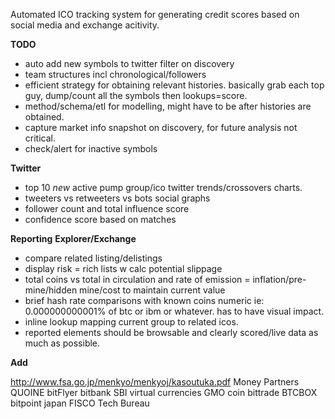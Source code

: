 Automated ICO tracking system for generating credit scores based on social media and exchange acitivity.

**TODO**

* auto add new symbols to twitter filter on discovery
* team structures incl chronological/followers
* efficient strategy for obtaining relevant histories. basically grab each top guy, dump/count all the symbols then lookups=score.
* method/schema/etl for modelling, might have to be after histories are obtained. 
* capture market info snapshot on discovery, for future analysis not critical.
* check/alert for inactive symbols

**Twitter**
* top 10 *new* active pump group/ico twitter trends/crossovers charts. 
* tweeters vs retweeters vs bots social graphs
* follower count and total influence score
* confidence score based on matches 

**Reporting**
**Explorer/Exchange**
* compare related listing/delistings
* display risk = rich lists w calc potential slippage
* total coins vs total in circulation and rate of emission = inflation/pre-mine/hidden mine/cost to maintain current value
* brief hash rate comparisons with known coins numeric ie: 0.000000000001% of btc or ibm or whatever. has to have visual impact.
* inline lookup mapping current group to related icos.
* reported elements should be browsable and clearly scored/live data as much as possible.

**Add**

http://www.fsa.go.jp/menkyo/menkyoj/kasoutuka.pdf
Money Partners
QUOINE
bitFlyer
bitbank
SBI virtual currencies
GMO coin
bittrade
BTCBOX
bitpoint japan
FISCO
Tech Bureau
